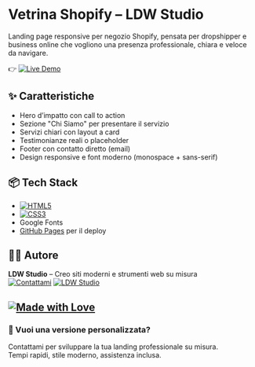 
# Vetrina Shopify – LDW Studio

Landing page responsive per negozio Shopify, pensata per dropshipper e business online che vogliono una presenza professionale, chiara e veloce da navigare.

👉 [![Live Demo](https://img.shields.io/badge/Demo-online-blue?style=for-the-badge)](https://ldwstudio.github.io/vetrina-shopify/)

## ✨ Caratteristiche

- Hero d’impatto con call to action
- Sezione "Chi Siamo" per presentare il servizio
- Servizi chiari con layout a card
- Testimonianze reali o placeholder
- Footer con contatto diretto (email)
- Design responsive e font moderno (monospace + sans-serif)

## 📦 Tech Stack

- [![HTML5](https://img.shields.io/badge/HTML5-%23E34F26?style=for-the-badge&logo=html5&logoColor=white)]()
- [![CSS3](https://img.shields.io/badge/CSS3-%231572B6?style=for-the-badge&logo=css3&logoColor=white)]()
- Google Fonts
- [GitHub Pages](https://pages.github.com/) per il deploy

## 👨‍💻 Autore

**LDW Studio** – Creo siti moderni e strumenti web su misura  
[![Contattami](https://img.shields.io/badge/Email-luca@arredoweb.com-blue?style=for-the-badge&logo=gmail)](mailto:luca@arredoweb.com)
[![LDW Studio](https://img.shields.io/badge/Sito-LDW%20Studio-blue?style=for-the-badge&logo=internet-explorer)](https://ldwstudio.github.io)

[![Made with Love](https://img.shields.io/badge/Made%20with-%E2%9D%A4-red?style=for-the-badge)](https://ldwstudio.github.io)
---

### 📌 Vuoi una versione personalizzata?

Contattami per sviluppare la tua landing professionale su misura.  
Tempi rapidi, stile moderno, assistenza inclusa.
